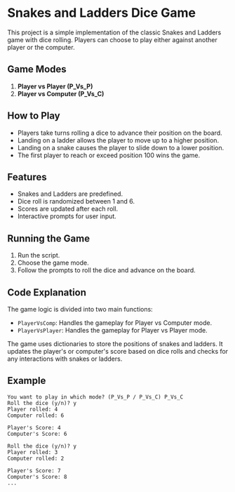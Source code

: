 # Snakes and Ladders Dice Game

This project is a simple implementation of the classic Snakes and Ladders game with dice rolling. Players can choose to play either against another player or the computer.

## Game Modes

1. **Player vs Player (P_Vs_P)**
2. **Player vs Computer (P_Vs_C)**

## How to Play

- Players take turns rolling a dice to advance their position on the board.
- Landing on a ladder allows the player to move up to a higher position.
- Landing on a snake causes the player to slide down to a lower position.
- The first player to reach or exceed position 100 wins the game.

## Features

- Snakes and Ladders are predefined.
- Dice roll is randomized between 1 and 6.
- Scores are updated after each roll.
- Interactive prompts for user input.

## Running the Game

1. Run the script.
2. Choose the game mode.
3. Follow the prompts to roll the dice and advance on the board.

## Code Explanation

The game logic is divided into two main functions:
- `PlayerVsComp`: Handles the gameplay for Player vs Computer mode.
- `PlayerVsPlayer`: Handles the gameplay for Player vs Player mode.

The game uses dictionaries to store the positions of snakes and ladders. It updates the player's or computer's score based on dice rolls and checks for any interactions with snakes or ladders.

## Example

```plaintext
You want to play in which mode? (P_Vs_P / P_Vs_C) P_Vs_C
Roll the dice (y/n)? y
Player rolled: 4
Computer rolled: 6

Player's Score: 4
Computer's Score: 6

Roll the dice (y/n)? y
Player rolled: 3
Computer rolled: 2

Player's Score: 7
Computer's Score: 8
...
